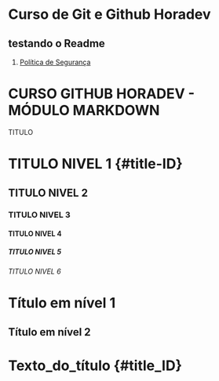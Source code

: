 # Curso de Git e Github Horadev

## testando o Readme


1. [Política de Segurança](https://github.com/uchoamaster/curso_git/blob/main/SECURITY.md)

# CURSO GITHUB HORADEV - MÓDULO MARKDOWN

TITULO
# TITULO NIVEL 1 {#title-ID}
## TITULO NIVEL 2
### TITULO NIVEL 3
#### TITULO NIVEL 4
##### TITULO NIVEL 5
###### TITULO NIVEL 6

Título em nível 1
=================
Título em nível 2
-----------------

# Texto_do_título {#title_ID}
